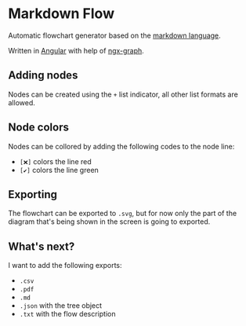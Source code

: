 # Markdown Flow

Automatic flowchart generator based on the [markdown language](https://github.com/adam-p/markdown-here/wiki/Markdown-Cheatsheet).

Written in [Angular](https://angular.io/) with help of [ngx-graph](https://github.com/swimlane/ngx-graph).

## Adding nodes
Nodes can be created using the `+` list indicator, all other list formats are allowed.

## Node colors
Nodes can be collored by adding the following codes to the node line:

- `[❌]` colors the line red
- `[✔]` colors the line green

## Exporting
The flowchart can be exported to `.svg`, but for now only the part of the diagram that's being shown in the screen is going to exported.

## What's next?
I want to add the following exports:

- `.csv`
- `.pdf`
- `.md`
- `.json` with the tree object
- `.txt` with the flow description
